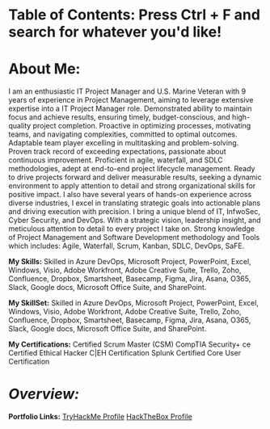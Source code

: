 # **Table of Contents: Press Ctrl + F and search for whatever you'd like!**

# About Me: 
I am an enthusiastic IT Project Manager and U.S. Marine Veteran with 9 years of experience in Project Management, aiming to leverage extensive expertise into a IT Project Manager role. Demonstrated ability to maintain focus and achieve results, ensuring timely, budget-conscious, and high-quality project completion. Proactive in optimizing processes, motivating teams, and navigating complexities, committed to optimal outcomes. Adaptable team player excelling in multitasking and problem-solving. Proven track record of exceeding expectations, passionate about continuous improvement. Proficient in agile, waterfall, and SDLC methodologies, adept at end-to-end project lifecycle management. Ready to drive projects forward and deliver measurable results, seeking a dynamic environment to apply attention to detail and strong organizational skills for positive impact. I also have several years of hands-on experience across diverse industries, I excel in translating strategic goals into actionable plans and driving execution with precision. I bring a unique blend of IT, InfwoSec, Cyber Security, and DevOps. With a strategic vision, leadership insight, and meticulous attention to detail to every project I take on. Strong knowledge of Project Management and Software Development methodology and Tools which includes: Agile, Waterfall, Scrum, Kanban, SDLC, DevOps, SaFE.

**My Skills:** Skilled in Azure DevOps, Microsoft Project, PowerPoint, Excel, Windows, Visio, Adobe Workfront, Adobe Creative Suite, Trello, Zoho, Confluence, Dropbox, Smartsheet, Basecamp, Figma, Jira, Asana, O365, Slack, Google docs, Microsoft Office Suite, and SharePoint.

**My SkillSet:** Skilled in Azure DevOps, Microsoft Project, PowerPoint, Excel, Windows, Visio, Adobe Workfront, Adobe Creative Suite, Trello, Zoho, Confluence, Dropbox, Smartsheet, Basecamp, Figma, Jira, Asana, O365, Slack, Google docs, Microsoft Office Suite, and SharePoint.

**My Certifications:** Certified Scrum Master (CSM) CompTIA Security+ ce Certified Ethical Hacker C|EH Certification Splunk Certified Core User Certification

# ***Overview:***

**Portfolio Links:** [TryHackMe Profile](https://tryhackme.com/p/ARobZT) [HackTheBox Profile](ARobZT)



